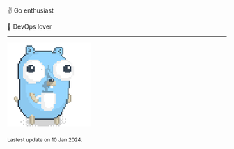 :v: Go enthusiast

:muscle: DevOps lover

---

![Image alt text](/images/gopher_with_coffee.gif)


<sub>Lastest update on 10 Jan 2024.</sub>
